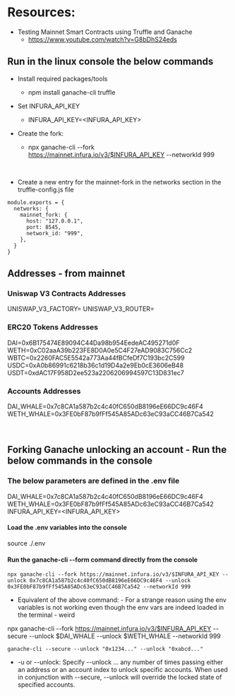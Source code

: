 # Resources:
  * Testing Mainnet Smart Contracts using Truffle and Ganache
    * https://www.youtube.com/watch?v=G8bDhS24eds

## Run in the linux console the below commands

  * Install required packages/tools
    * npm install ganache-cli truffle

  * Set INFURA_API_KEY
    * INFURA_API_KEY=<INFURA_API_KEY>

  * Create the fork:
    * npx ganache-cli --fork https://mainnet.infura.io/v3/$INFURA_API_KEY --networkId 999

<br>

  * Create a new entry for the mainnet-fork in the networks section in the truffle-config.js file
```
module.exports = {
  networks: {
    mainnet_fork: {
      host: "127.0.0.1",
      port: 8545,
      network_id: "999",
    },
  }
}
```
## Addresses - from mainnet
### Uniswap V3 Contracts Addresses
UNISWAP_V3_FACTORY=
UNISWAP_V3_ROUTER=


### ERC20 Tokens Addresses
DAI=0x6B175474E89094C44Da98b954EedeAC495271d0F
WETH=0xC02aaA39b223FE8D0A0e5C4F27eAD9083C756Cc2
WBTC=0x2260FAC5E5542a773Aa44fBCfeDf7C193bc2C599
USDC=0xA0b86991c6218b36c1d19D4a2e9Eb0cE3606eB48
USDT=0xdAC17F958D2ee523a2206206994597C13D831ec7

### Accounts Addresses
DAI_WHALE=0x7c8CA1a587b2c4c40fC650dB8196eE66DC9c46F4
WETH_WHALE=0x3FE0bF87b9fFf545A85ADc63eC93aCC46B7Ca542


<br>

## Forking Ganache unlocking an account - Run the below commands in the console

### The below parameters are defined in the .env file
  DAI_WHALE=0x7c8CA1a587b2c4c40fC650dB8196eE66DC9c46F4
  WETH_WHALE=0x3FE0bF87b9fFf545A85ADc63eC93aCC46B7Ca542
  INFURA_API_KEY=<INFURA_API_KEY>


#### Load the .env variables into the console
source ./.env

#### Run the ganache-cli --form command directly from the console
```
npx ganache-cli --fork https://mainnet.infura.io/v3/$INFURA_API_KEY --unlock 0x7c8CA1a587b2c4c40fC650dB8196eE66DC9c46F4 --unlock 0x3FE0bF87b9fFf545A85ADc63eC93aCC46B7Ca542 --networkId 999
```

* Equivalent of the above command: - For a strange reason using the env variables is not working even though the env vars are indeed loaded in the terminal - weird

npx ganache-cli --fork https://mainnet.infura.io/v3/$INFURA_API_KEY --secure --unlock $DAI_WHALE --unlock $WETH_WHALE --networkId 999


```
ganache-cli --secure --unlock "0x1234..." --unlock "0xabcd..."
```
* -u or --unlock: Specify --unlock ... any number of times passing either an address or an account index to unlock specific accounts. When used in conjunction with --secure, --unlock will override the locked state of specified accounts.